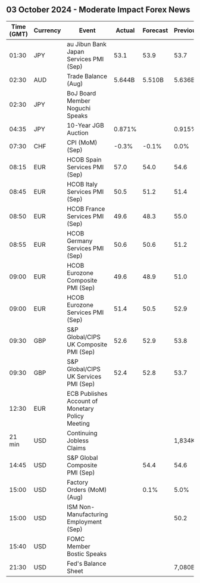## 03 October 2024 - Moderate Impact Forex News

| Time (GMT) | Currency | Event | Actual | Forecast | Previous |
|------|----------|-------|--------|----------|----------|
| 01:30 | JPY | au Jibun Bank Japan Services PMI (Sep) | 53.1 | 53.9 | 53.7 |
| 02:30 | AUD | Trade Balance (Aug) | 5.644B | 5.510B | 5.636B |
| 02:30 | JPY | BoJ Board Member Noguchi Speaks |  |  |  |
| 04:35 | JPY | 10-Year JGB Auction | 0.871% |  | 0.915% |
| 07:30 | CHF | CPI (MoM) (Sep) | -0.3% | -0.1% | 0.0% |
| 08:15 | EUR | HCOB Spain Services PMI (Sep) | 57.0 | 54.0 | 54.6 |
| 08:45 | EUR | HCOB Italy Services PMI (Sep) | 50.5 | 51.2 | 51.4 |
| 08:50 | EUR | HCOB France Services PMI (Sep) | 49.6 | 48.3 | 55.0 |
| 08:55 | EUR | HCOB Germany Services PMI (Sep) | 50.6 | 50.6 | 51.2 |
| 09:00 | EUR | HCOB Eurozone Composite PMI (Sep) | 49.6 | 48.9 | 51.0 |
| 09:00 | EUR | HCOB Eurozone Services PMI (Sep) | 51.4 | 50.5 | 52.9 |
| 09:30 | GBP | S&P Global/CIPS UK Composite PMI (Sep) | 52.6 | 52.9 | 53.8 |
| 09:30 | GBP | S&P Global/CIPS UK Services PMI (Sep) | 52.4 | 52.8 | 53.7 |
| 12:30 | EUR | ECB Publishes Account of Monetary Policy Meeting |  |  |  |
| 21 min | USD | Continuing Jobless Claims |  |  | 1,834K |
| 14:45 | USD | S&P Global Composite PMI (Sep) |  | 54.4 | 54.6 |
| 15:00 | USD | Factory Orders (MoM) (Aug) |  | 0.1% | 5.0% |
| 15:00 | USD | ISM Non-Manufacturing Employment (Sep) |  |  | 50.2 |
| 15:40 | USD | FOMC Member Bostic Speaks |  |  |  |
| 21:30 | USD | Fed's Balance Sheet |  |  | 7,080B |
